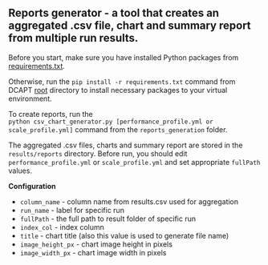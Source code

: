## Reports generator - a tool that creates an aggregated .csv file, chart and summary report from multiple run results.
Before you start, make sure you have installed Python packages from [requirements.txt](../../requirements.txt).

Otherwise, run the `pip install -r requirements.txt` command from DCAPT [root](../..) directory to install necessary packages to your virtual environment.

To create reports, run the <br>
`python csv_chart_generator.py [performance_profile.yml or scale_profile.yml]` command from the `reports_generation` folder.

The aggregated .csv files, charts and summary report are stored in the `results/reports` directory.
Before run, you should edit `performance_profile.yml` or `scale_profile.yml` and set appropriate `fullPath` values. 

**Configuration**
- `column_name` - column name from results.csv used for aggregation
- `run_name` - label for specific run
- `fullPath` -  the full path to result folder of specific run
- `index_col` - index column
- `title` - chart title (also this value is used to generate file name)
- `image_height_px` - chart image height in pixels
- `image_width_px` - chart image width in pixels